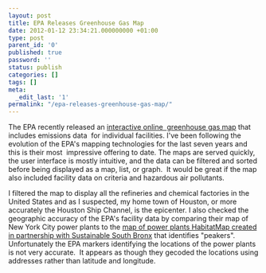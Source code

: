 ```yaml
---
layout: post
title: EPA Releases Greenhouse Gas Map
date: 2012-01-12 23:34:21.000000000 +01:00
type: post
parent_id: '0'
published: true
password: ''
status: publish
categories: []
tags: []
meta:
  _edit_last: '1'
permalink: "/epa-releases-greenhouse-gas-map/"
---
```

<p>The EPA recently released an <a href="http://ghgdata.epa.gov/ghgp/main.do" target="_blank">interactive online  greenhouse gas map</a> that includes emissions data  for individual facilities. I've been following the evolution of the EPA's mapping technologies for the last seven years and this is their most  impressive offering to date. The maps are served quickly, the user interface is mostly intuitive, and the data can be filtered and sorted before being displayed as a map, list, or graph.  It would be great if the map also included facility data on criteria and hazardous air pollutants.</p>
<p>I filtered the map to display all the refineries and chemical factories in the United States and as I suspected, my home town of Houston, or more accurately the Houston Ship Channel, is the epicenter. I also checked the geographic accuracy of the EPA's facility data by comparing their map of New York City power plants to the <a href="http://habitatmap.org/markers?colors=0_1&amp;lat=40.695498&amp;lng=-73.980619&amp;maps=93_140&amp;nogrp=1&amp;t=terrain&amp;z=10" target="_blank">map of power plants HabitatMap created in partnership with Sustainable South Bronx</a> that identifies "peakers". Unfortunately the EPA markers identifying the locations of the power plants is not very accurate.  It appears as though they gecoded the locations using addresses rather than latitude and longitude.</p>
